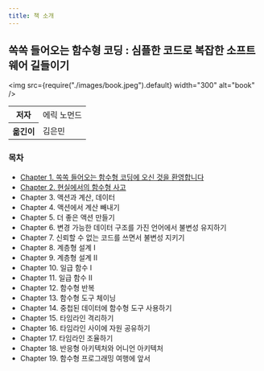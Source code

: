 ```yaml
---
title: 책 소개
---
```


## 쏙쏙 들어오는 함수형 코딩 : 심플한 코드로 복잡한 소프트웨어 길들이기

<img
src={require("./images/book.jpeg").default}
width="300"
alt="book"
/>

<table>
  <tr>
    <th>저자</th>
    <td>에릭 노먼드</td>
  </tr>
  <tr>
    <th>옮긴이</th>
    <td>김은민</td>
  </tr>
</table>

### 목차

- [Chapter 1. 쏙쏙 들어오는 함수형 코딩에 오신 것을 환영합니다](./01.md)
- [Chapter 2. 현실에서의 함수형 사고](./02.md)
- Chapter 3. 액션과 계산, 데이터
- Chapter 4. 액션에서 계산 빼내기
- Chapter 5. 더 좋은 액션 만들기
- Chapter 6. 변경 가능한 데이터 구조를 가진 언어에서 불변성 유지하기
- Chapter 7. 신뢰할 수 없는 코드를 쓰면서 불변성 지키기
- Chapter 8. 계층형 설계 I
- Chapter 9. 계층형 설계 II
- Chapter 10. 일급 함수 I
- Chapter 11. 일급 함수 II
- Chapter 12. 함수형 반복
- Chapter 13. 함수형 도구 체이닝
- Chapter 14. 중첩된 데이터에 함수형 도구 사용하기
- Chapter 15. 타임라인 격리하기
- Chapter 16. 타임라인 사이에 자원 공유하기
- Chapter 17. 타임라인 조율하기
- Chapter 18. 반응형 아키텍처와 어니언 아키텍처
- Chapter 19. 함수형 프로그래밍 여행에 앞서